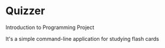 # Quizzer

Introduction to Programming Project

It's a simple command-line application for studying flash cards
